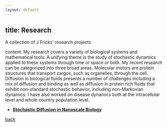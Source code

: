 ```yaml
---
layout: default
---
```

title: Research
---

A collection of J Fricks' research projects<br>

content: My research covers a variety of biological systems and mathematical tools.  A unifying theme is the study of stochastic dynamics applied to these systems through time or space or both.  My recent research can be categorized into three broad areas.  Molecular motors are protein structures that transport cargos, such as organelles, through the cell.  Diffusion in biological fluids presents a number of challenges including a mix of diffusion and binding as well as diffusion in protein rich fluids that exhibit non-standard stochastic behavior, including non-Markovian dynamics.  I have also worked on disease dynamics both at the intracellular level and whole country population level.

* **[Stochastic Diffusion in Nanoscale Biology](./diffusion.html)**

[back](./)
